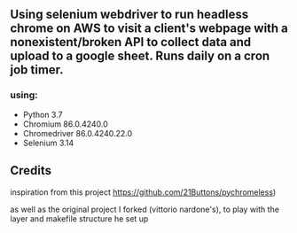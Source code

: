 ## Using selenium webdriver to run headless chrome on AWS to visit a client's webpage with a nonexistent/broken API to collect data and upload to a google sheet. Runs daily on a cron job timer.



### using:
- Python 3.7
- Chromium 86.0.4240.0
- Chromedriver 86.0.4240.22.0
- Selenium 3.14


## Credits
inspiration from this project
https://github.com/21Buttons/pychromeless)

as well as the original project I forked (vittorio nardone's), to play with the layer and makefile structure he set up
